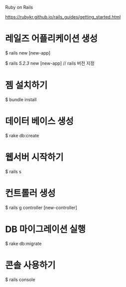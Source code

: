 Ruby on Rails

https://rubykr.github.io/rails_guides/getting_started.html


# 레일즈 어플리케이션 생성

$ rails new [new-app]

$ rails _5.2.3_ new [new-app]  // rails 버전 지정


# 젬 설치하기

$ bundle install


# 데이터 베이스 생성

$ rake db:create


# 웹서버 시작하기

$ rails s


# 컨트롤러 생성

$ rails g controller [new-controller]


# DB 마이그레이션 실행

$ rake db:migrate


# 콘솔 사용하기

$ rails console
